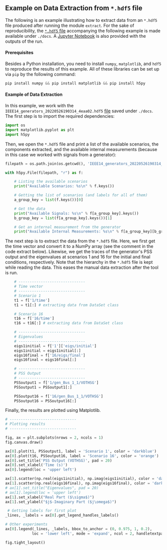 ## Example on Data Extraction from `*.hdf5` file

The following is an example illustrating how to extract data from an `*.hdf5` file produced after running the module `extract`. For the sake of reproducibility, the [`*.hdf5` file](docs/IEEE14_generators_20220526190314_4eaa02.hdf5) accompanying the following example is made available under `./docs`. A [Jupyter Notebook](docs/example_extract_data.ipynb) is also provided with the outputs of the run.

#### Prerequisites

Besides a Python installation, you need to install `numpy`, `matplotlib`, and `hdf5` to reproduce the results of this example. All of these libraries can be set up via `pip` by the following command:

```python
pip install numpy && pip install matplotlib && pip install h5py
```

#### Example of Data Extraction

In this example, we work with the `IEEE14_generators_20220526190314_4eaa02.hdf5` [file](docs/IEEE14_generators_20220526190314_4eaa02.hdf5) saved under `./docs`. The first step is to import the required dependencies:

```python
import os
import matplotlib.pyplot as plt
import h5py
```

Then, we open the `*.hdf5` file and print a list of the available scenarios, the components extracted, and the available internal measurements (because in this case we worked with signals from a generator):

```python
filepath = os.path.join(os.getcwd(), 'IEEE14_generators_20220526190314_4eaa02.hdf5')

with h5py.File(filepath, "r") as f:

    # Listing the available scenarios
    print("Available Scenarios: %s\n" % f.keys())

    # Getting the list of scenarios (and labels for all of them)
    a_group_key = list(f.keys())[0]

    # Get the data
    print("Available Signals: %s\n" % f[a_group_key].keys())
    b_group_key = list(f[a_group_key].keys())[1]

    # Get an internal measurement from the generator
    print("Available Internal Measurements: %s\n" % f[a_group_key][b_group_key].keys())
  ```

  The next step is to extract the data from the `*.hdf5` file. Here, we first get the time vector and convert it to a NumPy array (see the comment in the code extract below). Likewise, we get the traces of the generator's PSS output and the eigenvalues at scenarios 1 and 16 for the initial and final conditions, respectively. Note that the hierarchy in the `*.hdf5` file is kept while reading the data. This eases the manual data extraction after the tool is run.

  ```python
      # ------------------------------
      # Time vector
      # ------------------------------
      # Scenario 1
      t1 = f['1/time']
      t1 = t1[:] # extracting data from DataSet class

      # Scenario 16
      t16 = f['16/time']
      t16 = t16[:] # extracting data from DataSet class

      # ------------------------------
      # Eigenvalues
      # ------------------------------
      eigs1initial = f['1']['eigs/initial']
      eigs1initial = eigs1initial[:]
      eigs16final = f['16/eigs/final']
      eigs16final = eigs16final[:]

      # ------------------------------
      # PSS Output
      # ------------------------------
      PSSoutput1 = f['1/gen_Bus_1_1/VOTHSG']
      PSSoutput1 = PSSoutput1[:]

      PSSoutput16 = f['16/gen_Bus_1_1/VOTHSG']
      PSSoutput16 = PSSoutput16[:]
  ```

  Finally, the results are plotted using Matplotlib.

  ```python
  # ------------------------------
  # Plotting results
  # ------------------------------

  fig, ax = plt.subplots(nrows = 2, ncols = 1)
  fig.canvas.draw()

  ax[0].plot(t1, PSSoutput1, label = 'Scenario 1', color = 'darkblue')
  ax[0].plot(t16, PSSoutput16, label = 'Scenario 16', color = 'orange')
  ax[0].set_title('PSS Output (VOTHSG)', pad = 20)
  ax[0].set_xlabel('Time (s)')
  ax[0].legend(loc = 'upper left')

  ax[1].scatter(np.real(eigs1initial), np.imag(eigs1initial), color = 'darkblue', marker = 'x', label = 'Scenario 1')
  ax[1].scatter(np.real(eigs16final), np.imag(eigs16final), color = 'darkorange', marker = 'x', label = 'Scenario 16')
  # ax[1].set_title("Eigenvalues", pad = 20)
  # ax[1].legend(loc = 'upper left')
  ax[1].set_xlabel("Real Part ($\sigma$)")
  ax[1].set_ylabel("$j$-Imaginary Part ($j\omega$)")

   # Getting labels for first plot
  _lines, _labels = ax[0].get_legend_handles_labels()

  # Other experiments
  ax[0].legend(_lines, _labels, bbox_to_anchor = (0, 0.975, 1, 0.2),
              loc = 'lower left', mode = 'expand', ncol = 2, handletextpad = 0.52)

  fig.tight_layout()
  ```
